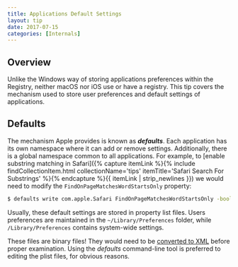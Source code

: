 ```yaml
---
title: Applications Default Settings
layout: tip
date: 2017-07-15
categories: [Internals]
---
```


## Overview

Unlike the Windows way of storing applications preferences within the Registry, neither macOS nor iOS use or have a registry. This tip covers the mechanism used to store user preferences and default settings of applications.

## Defaults

The mechanism Apple provides is known as __*defaults*__. Each application has its own namespace where it can add or remove settings. Additionally, there is a global namespace  common to all applications. For example, to [enable substring matching in Safari]({% capture itemLink %}{% include findCollectionItem.html collectionName='tips' itemTitle='Safari Search For Substrings' %}{% endcapture %}{{ itemLink | strip_newlines }}) we would need to modify the ```FindOnPageMatchesWordStartsOnly``` property:

```bash
$ defaults write com.apple.Safari FindOnPageMatchesWordStartsOnly -bool FALSE
```

Usually, these default settings are stored in property list files. Users preferences are maintained in the ```~/Library/Preferences``` folder, while ```/Library/Preferences``` contains system-wide settings.

<div class="box-note">
These files are binary files! They would need to be <a href="{% capture itemLink %}{% include findCollectionItem.html collectionName='tips' itemTitle='Convert Between Plists Formats' %}{% endcapture %}{{ itemLink | strip_newlines }}" target="_blank">converted to XML</a> before proper examination. Using the <i>defaults</i> command-line tool is preferred to editing the plist files, for obvious reasons.
</div>
